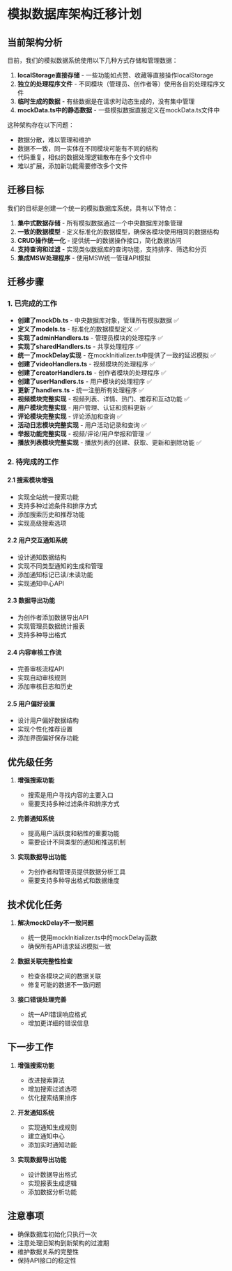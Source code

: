 # 模拟数据库架构迁移计划

## 当前架构分析

目前，我们的模拟数据系统使用以下几种方式存储和管理数据：

1. **localStorage直接存储** - 一些功能如点赞、收藏等直接操作localStorage
2. **独立的处理程序文件** - 不同模块（管理员、创作者等）使用各自的处理程序文件
3. **临时生成的数据** - 有些数据是在请求时动态生成的，没有集中管理
4. **mockData.ts中的静态数据** - 一些模拟数据直接定义在mockData.ts文件中

这种架构存在以下问题：

- 数据分散，难以管理和维护
- 数据不一致，同一实体在不同模块可能有不同的结构
- 代码重复，相似的数据处理逻辑散布在多个文件中
- 难以扩展，添加新功能需要修改多个文件

## 迁移目标

我们的目标是创建一个统一的模拟数据库系统，具有以下特点：

1. **集中式数据存储** - 所有模拟数据通过一个中央数据库对象管理
2. **一致的数据模型** - 定义标准化的数据模型，确保各模块使用相同的数据结构
3. **CRUD操作统一化** - 提供统一的数据操作接口，简化数据访问
4. **支持查询和过滤** - 实现类似数据库的查询功能，支持排序、筛选和分页
5. **集成MSW处理程序** - 使用MSW统一管理API模拟

## 迁移步骤

### 1. 已完成的工作

- **创建了mockDb.ts** - 中央数据库对象，管理所有模拟数据 ✅
- **定义了models.ts** - 标准化的数据模型定义 ✅
- **实现了adminHandlers.ts** - 管理员模块的处理程序 ✅
- **实现了sharedHandlers.ts** - 共享处理程序 ✅
- **统一了mockDelay实现** - 在mockInitializer.ts中提供了一致的延迟模拟 ✅
- **创建了videoHandlers.ts** - 视频模块的处理程序 ✅
- **创建了creatorHandlers.ts** - 创作者模块的处理程序 ✅
- **创建了userHandlers.ts** - 用户模块的处理程序 ✅
- **更新了handlers.ts** - 统一注册所有处理程序 ✅
- **视频模块完整实现** - 视频列表、详情、热门、推荐和互动功能 ✅
- **用户模块完整实现** - 用户管理、认证和资料更新 ✅
- **评论模块完整实现** - 评论添加和查询 ✅
- **活动日志模块完整实现** - 用户活动记录和查询 ✅
- **举报功能完整实现** - 视频/评论/用户举报和管理 ✅
- **播放列表模块完整实现** - 播放列表的创建、获取、更新和删除功能 ✅

### 2. 待完成的工作

#### 2.1 搜索模块增强

- 实现全站统一搜索功能
- 支持多种过滤条件和排序方式
- 添加搜索历史和推荐功能
- 实现高级搜索选项

#### 2.2 用户交互通知系统

- 设计通知数据结构
- 实现不同类型通知的生成和管理
- 添加通知标记已读/未读功能
- 实现通知中心API

#### 2.3 数据导出功能

- 为创作者添加数据导出API
- 实现管理员数据统计报表
- 支持多种导出格式

#### 2.4 内容审核工作流

- 完善审核流程API
- 实现自动审核规则
- 添加审核日志和历史

#### 2.5 用户偏好设置

- 设计用户偏好数据结构
- 实现个性化推荐设置
- 添加界面偏好保存功能

## 优先级任务

1. **增强搜索功能**
   - 搜索是用户寻找内容的主要入口
   - 需要支持多种过滤条件和排序方式

2. **完善通知系统**
   - 提高用户活跃度和粘性的重要功能
   - 需要设计不同类型的通知和推送机制

3. **实现数据导出功能**
   - 为创作者和管理员提供数据分析工具
   - 需要支持多种导出格式和数据维度

## 技术优化任务

1. **解决mockDelay不一致问题**
   - 统一使用mockInitializer.ts中的mockDelay函数
   - 确保所有API请求延迟模拟一致

2. **数据关联完整性检查**
   - 检查各模块之间的数据关联
   - 修复可能的数据不一致问题

3. **接口错误处理完善**
   - 统一API错误响应格式
   - 增加更详细的错误信息

## 下一步工作

1. **增强搜索功能**
   - 改进搜索算法
   - 增加搜索过滤选项
   - 优化搜索结果排序

2. **开发通知系统**
   - 实现通知生成规则
   - 建立通知中心
   - 添加实时通知功能

3. **实现数据导出功能**
   - 设计数据导出格式
   - 实现报表生成逻辑
   - 添加数据分析功能

## 注意事项

- 确保数据库初始化只执行一次
- 注意处理旧架构到新架构的过渡期
- 维护数据关系的完整性
- 保持API接口的稳定性 